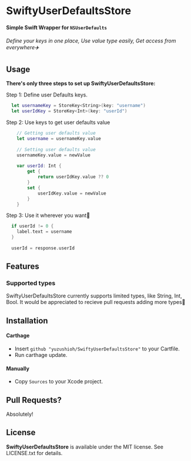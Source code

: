 # SwiftyUserDefaultsStore

#### Simple Swift Wrapper for `NSUserDefaults`
###### Define your keys in one place, Use value type easily, Get access from everywhere✈️

## Usage
**There's only three steps to set up SwiftyUserDefaultsStore:**

Step 1: Define user Defaults keys.

```swift
  let usernameKey = StoreKey<String>(key: "username")
  let userIdKey = StoreKey<Int>(key: "userId")
```

Step 2: Use keys to get user defaults value

```swift
    // Getting user defaults value
    let username = usernameKey.value
    
    // Setting user defaults value
    usernameKey.value = newValue
    
    var userId: Int {
        get {
            return userIdKey.value ?? 0
        }
        set {
            userIdKey.value = newValue
        }
    }
```

Step 3: Use it wherever you want🎉

```swift
  if userId != 0 {
    label.text = username
  }
  
  userId = response.userId
```
## Features

### Supported types

SwiftyUserDefaultsStore currently supports limited types, like String, Int, Bool.
It would be appreciated to recieve pull requests adding more types🙇

## Installation

#### Carthage

- Insert `github "yuzushioh/SwiftyUserDefaultsStore"` to your Cartfile.
- Run carthage update.

#### Manually

- Copy `Sources` to your Xcode project.

## Pull Requests?
Absolutely!

## License
__SwiftyUserDefaultsStore__ is available under the MIT license. See LICENSE.txt for details.

